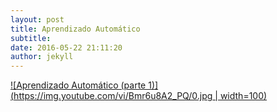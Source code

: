 ```yaml
---
layout: post
title: Aprendizado Automático
subtitle: 
date: 2016-05-22 21:11:20
author: jekyll
---
```


[![Aprendizado Automático (parte 1)](https://img.youtube.com/vi/Bmr6u8A2_PQ/0.jpg | width=100)](https://www.youtube.com/watch?v=Bmr6u8A2_PQ "Aprendizado Automático (parte 1) - Clique para assistir!")
